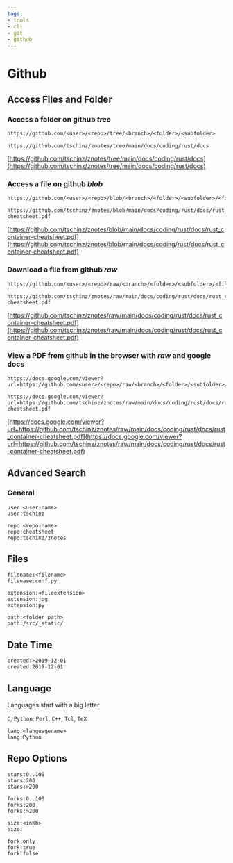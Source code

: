 ```yaml
---
tags:
- tools
- cli
- git
- github
---
```

# Github

## Access Files and Folder

### Access a folder on github *tree*
```raw
https://github.com/<user>/<repo>/tree/<branch>/<folder>/<subfolder>
```
```raw
https://github.com/tschinz/znotes/tree/main/docs/coding/rust/docs
```
[https://github.com/tschinz/znotes/tree/main/docs/coding/rust/docs](https://github.com/tschinz/znotes/tree/main/docs/coding/rust/docs)

### Access a file on github *blob*
```raw
https://github.com/<user>/<repo>/blob/<branch>/<folder>/<subfolder>/<file>
```
```raw
https://github.com/tschinz/znotes/blob/main/docs/coding/rust/docs/rust_container-cheatsheet.pdf
```
[https://github.com/tschinz/znotes/blob/main/docs/coding/rust/docs/rust_container-cheatsheet.pdf](https://github.com/tschinz/znotes/blob/main/docs/coding/rust/docs/rust_container-cheatsheet.pdf)

### Download a file from github *raw*
```raw
https://github.com/<user>/<repo>/raw/<branch>/<folder>/<subfolder>/<file>
```
```raw
https://github.com/tschinz/znotes/raw/main/docs/coding/rust/docs/rust_container-cheatsheet.pdf
```
[https://github.com/tschinz/znotes/raw/main/docs/coding/rust/docs/rust_container-cheatsheet.pdf](https://github.com/tschinz/znotes/raw/main/docs/coding/rust/docs/rust_container-cheatsheet.pdf)

### View a PDF from github in the browser with *raw* and google docs
```raw
https://docs.google.com/viewer?url=https://github.com/<user>/<repo>/raw/<branch>/<folder>/<subfolder>/<file>
```
```raw
https://docs.google.com/viewer?url=https://github.com/tschinz/znotes/raw/main/docs/coding/rust/docs/rust_container-cheatsheet.pdf
```
[https://docs.google.com/viewer?url=https://github.com/tschinz/znotes/raw/main/docs/coding/rust/docs/rust_container-cheatsheet.pdf](https://docs.google.com/viewer?url=https://github.com/tschinz/znotes/raw/main/docs/coding/rust/docs/rust_container-cheatsheet.pdf)

## Advanced Search

### General

```
user:<user-name>
user:tschinz

repo:<repo-name>
repo:cheatsheet
repo:tschinz/znotes
```

## Files

```
filename:<filename>
filename:conf.py

extension:<fileextension>
extension:jpg
extension:py

path:<folder_path>
path:/src/_static/
```

## Date Time

```
created:>2019-12-01
created:2019-12-01
```

## Language

Languages start with a big letter

`C`, `Python`, `Perl`, `C++`, `Tcl`, `TeX`

```
lang:<languagename>
lang:Python
```

## Repo Options

```
stars:0..100
stars:200
stars:>200

forks:0..100
forks:200
forks:>200

size:<inKb>
size:

fork:only
fork:true
fork:false
```